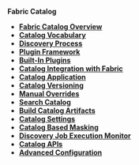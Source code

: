 <strong>Fabric Catalog<strong>    

<ul>
	<li><a href="/articles/39_fabric_catalog/01_catalog_overview.md">Fabric Catalog Overview</a></li>
	<li><a href="/articles/39_fabric_catalog/02_catalog_vocabulary.md">Catalog Vocabulary</a></li>
	<li><a href="/articles/39_fabric_catalog/03_discovery_process.md">Discovery Process</a></li>
	<li><a href="/articles/39_fabric_catalog/04_plugin_framework.md">Plugin Framework</a></li>
	<li><a href="/articles/39_fabric_catalog/04a_builtin_plugins.md">Built-In Plugins</a></li>
	<li><a href="/articles/39_fabric_catalog/04a_catalog_integration_with_fabric.md">Catalog Integration with Fabric</a></li>
	<li><a href="/articles/39_fabric_catalog/05_catalog_app.md">Catalog Application</a></li>
	<li><a href="/articles/39_fabric_catalog/06_catalog_versioning.md">Catalog Versioning</a></li>
	<li><a href="/articles/39_fabric_catalog/07_manual_overrides.md">Manual Overrides</a></li>
	<li><a href="/articles/39_fabric_catalog/08_search_catalog.md">Search Catalog</a></li>
	<li><a href="/articles/39_fabric_catalog/09_build_artifacts.md">Build Catalog Artifacts</a></li>
	<li><a href="/articles/39_fabric_catalog/10_catalog_settings.md">Catalog Settings</a></li>
	<li><a href="/articles/39_fabric_catalog/11_catalog_masking.md">Catalog Based Masking</a></li>
	<li><a href="/articles/39_fabric_catalog/12_discovery_monitor.md">Discovery Job Execution Monitor</a></li>
	<li><a href="/articles/39_fabric_catalog/20_catalog_APIs.md">Catalog APIs</a></li>
	<li><a href="/articles/39_fabric_catalog/21_advanced_settings.md">Advanced Configuration</a></li>
</ul>
